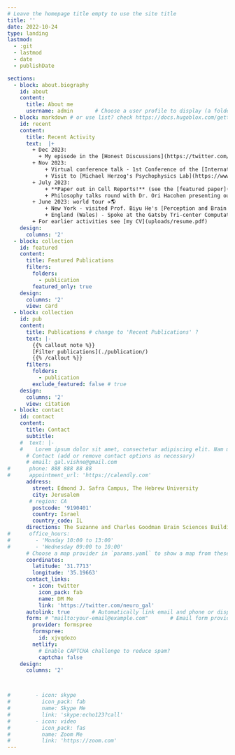 ```yaml
---
# Leave the homepage title empty to use the site title
title: ''
date: 2022-10-24
type: landing
lastmod:
  - :git
  - lastmod
  - date
  - publishDate

sections:
  - block: about.biography
    id: about
    content:
      title: About me
      username: admin       # Choose a user profile to display (a folder name within `content/authors/`)
  - block: markdown # or use list? check https://docs.hugoblox.com/getting-started/page-builder/
    id: recent
    content:
      title: Recent Activity
      text:  |+
        + Dec 2023:
          + My episode in the [Honest Discussions](https://twitter.com/HonestDiscuss) podcast is out! Check it out [here](https://www.youtube.com/watch?v=Tx4t_Ct6g_E&t=1s) 🎧
        + Nov 2023:
            + Virtual conference talk - 1st Conference of the [International Society for the Philosophy of the Sciences of the Mind (ISPSM 2023)](https://www.ispsmind.com/international-conference/) 🖥️ 
            + Visit to [Michael Herzog's Psychophysics Lab](https://www.epfl.ch/labs/lpsy/) in EPFL Laussanne & speaking at the Vision & Cognition Seminar ✈️ 
        + July 2023:
            + **Paper out in Cell Reports!** (see the [featured paper](#featured)) 🥳🎆
            + Philosophy talks round with Dr. Ori Hacohen presenting our joint work on pragmatic theories of neural representation (several local conference talks, including at the [IIAS workshop on The Indeterminacy of Computation](https://iias.huji.ac.il/event/indeterminacy-computation-research-group-reunion-conference))
        + June 2023: world tour ✈️🌎
            + New York - visited Prof. Biyu He's [Perception and Brain Dynamics Lab](https://med.nyu.edu/helab/) at NYU and presented at the [annual meeting of the Association for the Scientific Study of Consciousness (ASSC)](https://theassc.org/assc-26/)
            + England (Wales) - Spoke at the Gatsby Tri-center Computational Neuroscience Annual Meeting in Gladstone's Library @ Hawarden, Wales
        + For earlier activities see [my CV](uploads/resume.pdf)
    design:
      columns: '2'
  - block: collection
    id: featured
    content:
      title: Featured Publications
      filters:
        folders:
          - publication
        featured_only: true
    design:
      columns: '2'
      view: card
  - block: collection
    id: pub
    content:
      title: Publications # change to 'Recent Publications' ?
      text: |-
        {{% callout note %}}
        [Filter publications](./publication/)
        {{% /callout %}}
      filters:
        folders:
          - publication
        exclude_featured: false # true
    design:
      columns: '2'
      view: citation
  - block: contact
    id: contact
    content:
      title: Contact
      subtitle:
    #  text: |-
    #    Lorem ipsum dolor sit amet, consectetur adipiscing elit. Nam mi diam, venenatis ut magna et, vehicula efficitur enim.
      # Contact (add or remove contact options as necessary)
      # email: gal.vishne@gmail.com
#      phone: 888 888 88 88
#      appointment_url: 'https://calendly.com'
      address:
        street: Edmond J. Safra Campus, The Hebrew University
        city: Jerusalem
       # region: CA
        postcode: '9190401'
        country: Israel
        country_code: IL
      directions: The Suzanne and Charles Goodman Brain Sciences Building
#      office_hours:
#        - 'Monday 10:00 to 13:00'
#        - 'Wednesday 09:00 to 10:00'
      # Choose a map provider in `params.yaml` to show a map from these coordinates
      coordinates:
        latitude: '31.7713' 
        longitude: '35.19663'   
      contact_links:
        - icon: twitter
          icon_pack: fab
          name: DM Me
          link: 'https://twitter.com/neuro_gal'
      autolink: true       # Automatically link email and phone or display as text?
      form: # "mailto:your-email@example.com"       # Email form provider
        provider: formspree
        formspree: 
          id: xjvqdozo
        netlify:
          # Enable CAPTCHA challenge to reduce spam?
          captcha: false
    design:
      columns: '2'



#        - icon: skype
#          icon_pack: fab
#          name: Skype Me
#          link: 'skype:echo123?call'
#        - icon: video
#          icon_pack: fas
#          name: Zoom Me
#          link: 'https://zoom.com'
---
```

